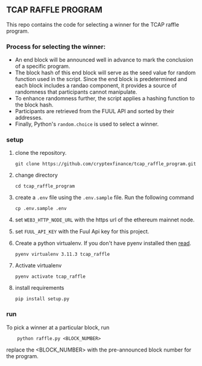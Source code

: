 ## TCAP RAFFLE PROGRAM

This repo contains the code for selecting a winner for the TCAP raffle program.

### Process for selecting the winner:
- An end block will be announced well in advance to mark the conclusion of a specific program.
- The block hash of this end block will serve as the seed value for random function used in the script.
Since the end block is predetermined and each block includes a randao component, it provides a source of randomness that participants cannot manipulate.
- To enhance randomness further, the script applies a hashing function to the block hash.
- Participants are retrieved from the FUUL API and sorted by their addresses.
- Finally, Python's `random.choice` is used to select a winner.

### setup
1. clone the repository.

   `git clone https://github.com/cryptexfinance/tcap_raffle_program.git`
2. change directory

   `cd tcap_raffle_program`
3. create a `.env` file using the `.env.sample` file. Run the following command

   `cp .env.sample .env` 
4. set `WEB3_HTTP_NODE_URL` with the https url of the ethereum mainnet node.
5. set `FUUL_API_KEY` with the Fuul Api key for this project.
6. Create a python virtualenv. If you don't have pyenv installed then [read](https://github.com/pyenv/pyenv?tab=readme-ov-file#a-getting-pyenv).

   `pyenv virtualenv 3.11.3 tcap_raffle`
7. Activate virtualenv

   `pyenv activate tcap_raffle`
8. install requirements

   `pip install setup.py`

### run
To pick a winner at a particular block, run
```
    python raffle.py <BLOCK_NUMBER>
```
replace the <BLOCK_NUMBER> with the pre-announced block number for the program.
